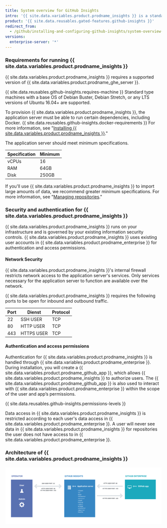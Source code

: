 ```yaml
---
title: System overview for GitHub Insights
intro: '{{ site.data.variables.product.prodname_insights }} is a standalone application which interfaces with {{ site.data.variables.product.prodname_enterprise }}.'
product: '{{ site.data.reusables.gated-features.github-insights }}'
redirect_from:
  - /github/installing-and-configuring-github-insights/system-overview-for-github-insights
versions:
  enterprise-server: '*'
---
```


### Requirements for running {{ site.data.variables.product.prodname_insights }}

{{ site.data.variables.product.prodname_insights }} requires a supported version of {{ site.data.variables.product.prodname_ghe_server }}.

{{ site.data.reusables.github-insights.requires-machine }} Standard type machines with a base OS of Debian Buster, Debian Stretch, or any LTS versions of Ubuntu 16.04+ are supported.

To provision {{ site.data.variables.product.prodname_insights }}, the application server must be able to run certain dependencies, including Docker. {{ site.data.reusables.github-insights.docker-requirements }} For more information, see "[Installing {{ site.data.variables.product.prodname_insights }}](/insights/installing-and-configuring-github-insights/installing-github-insights#prerequisites)."

The application server should meet minimum specifications.

| Specification | Minimum |
| ------------- | ------- |
| vCPUs         | 16      |
| RAM           | 64GB    |
| Disk          | 250GB   |

If you'll use {{ site.data.variables.product.prodname_insights }} to import large amounts of data, we recommend greater minimum specifications. For more information, see "[Managing repositories](/github/installing-and-configuring-github-insights/managing-repositories#about-import-times)."

### Security and authentication for {{ site.data.variables.product.prodname_insights }}

{{ site.data.variables.product.prodname_insights }} runs on your infrastructure and is governed by your existing information security controls. {{ site.data.variables.product.prodname_insights }} uses existing user accounts in {{ site.data.variables.product.prodname_enterprise }} for authentication and access permissions.

#### Network Security

{{ site.data.variables.product.prodname_insights }}'s internal firewall restricts network access to the application server's services. Only services necessary for the application server to function are available over the network.

{{ site.data.variables.product.prodname_insights }} requires the following ports to be open for inbound and outbound traffic.

| Port | Dienst     | Protocol |
| ---- | ---------- | -------- |
| 22   | SSH USER   | TCP      |
| 80   | HTTP USER  | TCP      |
| 443  | HTTPS USER | TCP      |

#### Authentication and access permissions

Authentication for {{ site.data.variables.product.prodname_insights }} is handled through {{ site.data.variables.product.prodname_enterprise }}. During installation, you will create a {{ site.data.variables.product.prodname_github_app }}, which allows {{ site.data.variables.product.prodname_insights }} to authorize users. The {{ site.data.variables.product.prodname_github_app }} is also used to interact with {{ site.data.variables.product.prodname_enterprise }} within the scope of the user and app’s permissions.

{{ site.data.reusables.github-insights.permissions-levels }}

Data access in {{ site.data.variables.product.prodname_insights }} is restricted according to each user's data access in {{ site.data.variables.product.prodname_enterprise }}. A user will never see data in {{ site.data.variables.product.prodname_insights }} for repositories the user does not have access to in {{ site.data.variables.product.prodname_enterprise }}.

### Architecture of {{ site.data.variables.product.prodname_insights }}

![System architecture](/assets/images/help/insights/github-isights-system-diagram.png)
